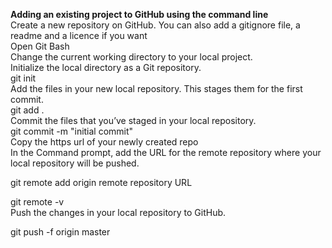 <b>Adding an existing project to GitHub using the command line</b>
<br>
Create a new repository on GitHub. You can also add a gitignore file, a readme and a licence if you want <br>
 Open Git Bash   <br>
Change the current working directory to your local project.<br>
Initialize the local directory as a Git repository. <br>
git init   <br>
Add the files in your new local repository. This stages them for the first commit.  <br>
git add .   <br>
 Commit the files that you’ve staged in your local repository.  <br>
git commit -m "initial commit" <br>
 Copy the https url of your newly created repo <br>
In the Command prompt, add the URL for the remote repository where your local repository will be pushed.  <br>

git remote add origin remote repository URL <br>

git remote -v <br>
 Push the changes in your local repository to GitHub. <br>

git push -f origin master <br>
